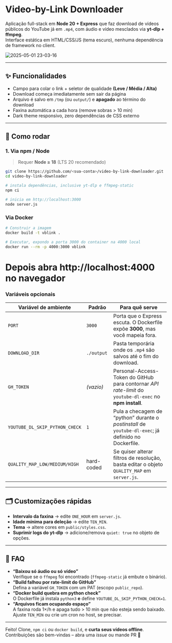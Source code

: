 # Video-by-Link Downloader  

Aplicação full-stack em **Node 20 + Express** que faz download de vídeos públicos do YouTube já em `.mp4`, com áudio e vídeo mesclados via **yt-dlp + ffmpeg**.  
Interface estática em HTML/CSS/JS (tema escuro), nenhuma dependência de framework no client.

![2025-05-01 23-03-16](https://github.com/user-attachments/assets/690472b0-f37c-4018-a5f3-7a91a940a8ae)


---

## ✨ Funcionalidades

* Campo para colar o link + seletor de qualidade **(Leve / Média / Alta)**  
* Download começa imediatamente sem sair da página  
* Arquivo é salvo em `/tmp` (ou `output/`) e **apagado** ao término do download  
* Faxina automática a cada hora (remove sobras > 10 min)  
* Dark theme responsivo, zero dependências de CSS externo  

---

## 🚀 Como rodar

### 1. Via **npm / Node**

> Requer **Node ≥ 18** (LTS 20 recomendado)

```bash
git clone https://github.com/<sua-conta>/video-by-link-downloader.git
cd video-by-link-downloader

# instala dependências, inclusive yt-dlp e ffmpeg-static
npm ci

# inicia em http://localhost:3000
node server.js
```

### Via **Docker**

```bash
# Construir a imagem
docker build -t vblink .

# Executar, expondo a porta 3000 do container na 4000 local
docker run --rm -p 4000:3000 vblink
```
# Depois abra http://localhost:4000 no navegador


### Variáveis opcionais

| Variável de ambiente             | Padrão         | Para quê serve                                                                    |
|----------------------------------|----------------|-----------------------------------------------------------------------------------|
| `PORT`                           | `3000`         | Porta que o Express escuta. O Dockerfile expõe **3000**, mas você mapeia fora.    |
| `DOWNLOAD_DIR`                   | `./output`     | Pasta temporária onde os `.mp4` são salvos até o fim do download.                 |
| `GH_TOKEN`                       | _(vazio)_      | Personal-Access-Token do GitHub para contornar *API rate-limit* do `youtube-dl-exec` no **npm install**. |
| `YOUTUBE_DL_SKIP_PYTHON_CHECK`   | `1`            | Pula a checagem de “python” durante o *postinstall* de `youtube-dl-exec`; já definido no Dockerfile. |
| `QUALITY_MAP_LOW/MEDIUM/HIGH`    | hard-coded     | Se quiser alterar filtros de resolução, basta editar o objeto `QUALITY_MAP` em `server.js`. |

---

## 🗂️ Customizações rápidas

* **Intervalo da faxina** → edite `ONE_HOUR` em `server.js`.  
* **Idade mínima para deleção** → edite `TEN_MIN`.  
* **Tema** → altere cores em `public/styles.css`.  
* **Suprimir logs do yt-dlp** → adicione/remova `quiet: true` no objeto de opções.

---

## 🤔 FAQ

* **“Baixou só áudio ou só vídeo”**  
  Verifique se o `ffmpeg` foi encontrado (`ffmpeg-static` já embute o binário).  
* **“Build falhou por rate-limit do GitHub”**  
  Defina a variável `GH_TOKEN` com um PAT (escopo `public_repo`).  
* **“Docker build quebra em python check”**  
  O Dockerfile já instala `python3` **e** define `YOUTUBE_DL_SKIP_PYTHON_CHECK=1`.  
* **“Arquivos ficam ocupando espaço”**  
  A faxina roda 1×/h e apaga tudo > 10 min que não esteja sendo baixado.  
  Ajuste `TEN_MIN` ou crie um cron no host, se precisar.

---

Feito! Clone, `npm ci` ou `docker build`, e **curta seus vídeos offline**.  
Contribuições são bem-vindas – abra uma _issue_ ou mande PR 🚀
